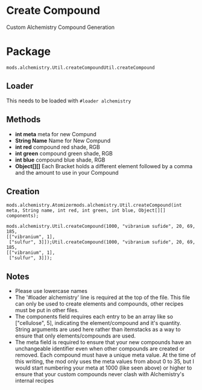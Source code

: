 # Create Compound
Custom Alchemistry Compound Generation

# Package
```zenscript
mods.alchemistry.Util.createCompoundUtil.createCompound
```

## Loader
This needs to be loaded with `#loader alchemistry`

## Methods
- **int meta** meta for new Compund
- **String Name** Name for New Compund
- **int red** compound red shade, RGB
- **int green** compound green shade, RGB
- **int blue** compound blue shade, RGB
- **Object[][]** Each Bracket holds a different element followed by a comma and the amount to use in your Compound

## Creation
```zenscript
mods.alchemistry.Atomizermods.alchemistry.Util.createCompound(int meta, String name, int red, int green, int blue, Object[][] components);

mods.alchemistry.Util.createCompound(1000, "vibranium sufide", 20, 69, 185,
[["vibranium", 1],
 ["sulfur", 3]]);Util.createCompound(1000, "vibranium sufide", 20, 69, 185,
[["vibranium", 1],
 ["sulfur", 3]]);
```

## Notes
- Please use lowercase names
- The '#loader alchemistry' line is required at the top of the file. This file can only be used to create elements and compounds, other recipes must be put in other files.
- The components field requires each entry to be an array like so ["cellulose", 5], indicating the element/compound and it's quantity. String arguments are used here rather than itemstacks as a way to ensure that only elements/compounds are used.
- The meta field is required to ensure that your new compounds have an unchangeable identifier even when other compounds are created or removed. Each compound must have a unique meta value. At the time of this writing, the mod only uses the meta values from about 0 to 35, but I would start numbering your meta at 1000 (like seen above) or higher to ensure that your custom compounds never clash with Alchemistry's internal recipes
